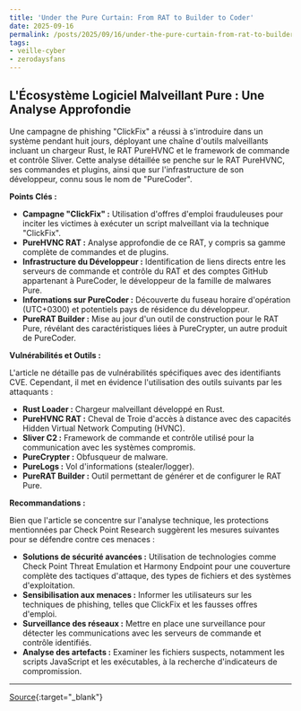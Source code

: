 ```yaml
---
title: 'Under the Pure Curtain: From RAT to Builder to Coder'
date: 2025-09-16
permalink: /posts/2025/09/16/under-the-pure-curtain-from-rat-to-builder-to-coder/
tags:
- veille-cyber
- zerodaysfans
---
```

## L'Écosystème Logiciel Malveillant Pure : Une Analyse Approfondie

Une campagne de phishing "ClickFix" a réussi à s'introduire dans un système pendant huit jours, déployant une chaîne d'outils malveillants incluant un chargeur Rust, le RAT PureHVNC et le framework de commande et contrôle Sliver. Cette analyse détaillée se penche sur le RAT PureHVNC, ses commandes et plugins, ainsi que sur l'infrastructure de son développeur, connu sous le nom de "PureCoder".

**Points Clés :**

*   **Campagne "ClickFix" :** Utilisation d'offres d'emploi frauduleuses pour inciter les victimes à exécuter un script malveillant via la technique "ClickFix".
*   **PureHVNC RAT :** Analyse approfondie de ce RAT, y compris sa gamme complète de commandes et de plugins.
*   **Infrastructure du Développeur :** Identification de liens directs entre les serveurs de commande et contrôle du RAT et des comptes GitHub appartenant à PureCoder, le développeur de la famille de malwares Pure.
*   **Informations sur PureCoder :** Découverte du fuseau horaire d'opération (UTC+0300) et potentiels pays de résidence du développeur.
*   **PureRAT Builder :** Mise au jour d'un outil de construction pour le RAT Pure, révélant des caractéristiques liées à PureCrypter, un autre produit de PureCoder.

**Vulnérabilités et Outils :**

L'article ne détaille pas de vulnérabilités spécifiques avec des identifiants CVE. Cependant, il met en évidence l'utilisation des outils suivants par les attaquants :

*   **Rust Loader :** Chargeur malveillant développé en Rust.
*   **PureHVNC RAT :** Cheval de Troie d'accès à distance avec des capacités Hidden Virtual Network Computing (HVNC).
*   **Sliver C2 :** Framework de commande et contrôle utilisé pour la communication avec les systèmes compromis.
*   **PureCrypter :** Obfusqueur de malware.
*   **PureLogs :** Vol d'informations (stealer/logger).
*   **PureRAT Builder :** Outil permettant de générer et de configurer le RAT Pure.

**Recommandations :**

Bien que l'article se concentre sur l'analyse technique, les protections mentionnées par Check Point Research suggèrent les mesures suivantes pour se défendre contre ces menaces :

*   **Solutions de sécurité avancées :** Utilisation de technologies comme Check Point Threat Emulation et Harmony Endpoint pour une couverture complète des tactiques d'attaque, des types de fichiers et des systèmes d'exploitation.
*   **Sensibilisation aux menaces :** Informer les utilisateurs sur les techniques de phishing, telles que ClickFix et les fausses offres d'emploi.
*   **Surveillance des réseaux :** Mettre en place une surveillance pour détecter les communications avec les serveurs de commande et contrôle identifiés.
*   **Analyse des artefacts :** Examiner les fichiers suspects, notamment les scripts JavaScript et les exécutables, à la recherche d'indicateurs de compromission.

---
[Source](https://research.checkpoint.com/2025/under-the-pure-curtain-from-rat-to-builder-to-coder/){:target="_blank"}
